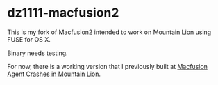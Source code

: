 dz1111-macfusion2
=================

This is my fork of Macfusion2 intended to work on Mountain Lion using FUSE for OS X.

Binary needs testing.

For now, there is a working version that I previously built at 
[Macfusion Agent Crashes in Mountain Lion](http://www.danielzhang.info/drupal6/content/macfusion-agent-crashes-in-mountain-lion).
